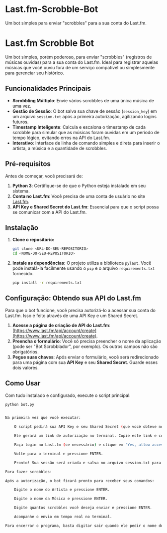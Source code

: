 # Last.fm-Scrobble-Bot
Um bot simples para enviar "scrobbles"  para a sua conta do Last.fm.


# Last.fm Scrobble Bot

Um bot simples, porém poderoso, para enviar "scrobbles" (registros de músicas ouvidas) para a sua conta do Last.fm. Ideal para registrar aquelas músicas que você ouviu fora de um serviço compatível ou simplesmente para gerenciar seu histórico.

## Funcionalidades Principais

* **Scrobbling Múltiplo**: Envie vários scrobbles de uma única música de uma vez.
* **Gestão de Sessão**: O bot salva sua chave de sessão (`session_key`) em um arquivo `session.txt` após a primeira autorização, agilizando logins futuros.
* **Timestamp Inteligente**: Calcula e escalona o timestamp de cada scrobble para simular que as músicas foram ouvidas em um período de tempo lógico, evitando erros na API do Last.fm.
* **Interativo**: Interface de linha de comando simples e direta para inserir o artista, a música e a quantidade de scrobbles.

## Pré-requisitos

Antes de começar, você precisará de:

1.  **Python 3**: Certifique-se de que o Python esteja instalado em seu sistema.
2.  **Conta no Last.fm**: Você precisa de uma conta de usuário no site [Last.fm](https://www.last.fm).
3.  **API Key e Shared Secret do Last.fm**: Essencial para que o script possa se comunicar com a API do Last.fm.

## Instalação

1.  **Clone o repositório:**
    ```bash
    git clone <URL-DO-SEU-REPOSITORIO>
    cd <NOME-DO-SEU-REPOSITORIO>
    ```

2.  **Instale as dependências:**
    O projeto utiliza a biblioteca `pylast`. Você pode instalá-la facilmente usando o `pip` e o arquivo `requirements.txt` fornecido.
    ```bash
    pip install -r requirements.txt
    ```

## Configuração: Obtendo sua API do Last.fm

Para que o bot funcione, você precisa autorizá-lo a acessar sua conta do Last.fm. Isso é feito através de uma API Key e um Shared Secret.

1.  **Acesse a página de criação de API do Last.fm**: [https://www.last.fm/api/account/create](https://www.last.fm/api/account/create).
2.  **Preencha o formulário**: Você só precisa preencher o nome da aplicação (pode ser "Bot Scrobblador", por exemplo). Os outros campos não são obrigatórios.
3.  **Pegue suas chaves**: Após enviar o formulário, você será redirecionado para uma página com sua **API Key** e seu **Shared Secret**. Guarde esses dois valores.

## Como Usar

Com tudo instalado e configurado, execute o script principal:

```bash
python bot.py


Na primeira vez que você executar:

    O script pedirá sua API Key e seu Shared Secret (que você obteve no passo anterior).

    Ele gerará um link de autorização no terminal. Copie este link e cole-o no seu navegador.

    Faça login no Last.fm (se necessário) e clique em "Yes, allow access".

    Volte para o terminal e pressione ENTER.

    Pronto! Sua sessão será criada e salva no arquivo session.txt para que você não precise mais repetir este processo.

Para fazer scrobbles:

Após a autorização, o bot ficará pronto para receber seus comandos:

    Digite o nome do Artista e pressione ENTER.

    Digite o nome da Música e pressione ENTER.

    Digite quantos scrobbles você deseja enviar e pressione ENTER.

    Acompanhe o envio em tempo real no terminal.

Para encerrar o programa, basta digitar sair quando ele pedir o nome do artista.
